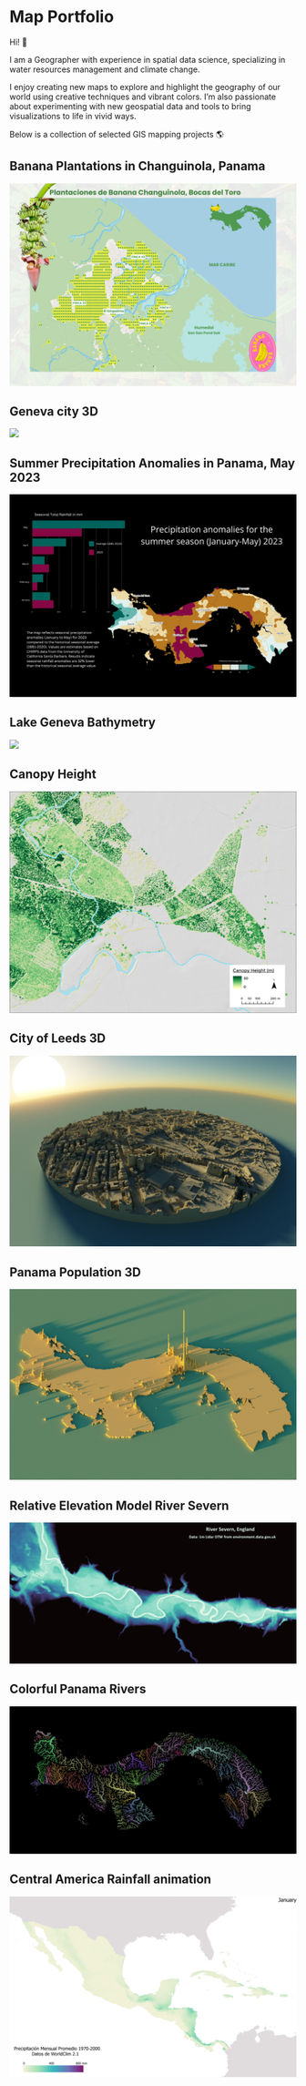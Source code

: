 <head>
  <link rel="stylesheet" type="text/css" href="{{ '/assets/custom.css' | relative_url }}">
</head>

# Map Portfolio
Hi! 🌴

I am a Geographer with experience in spatial data science, specializing in water resources management and climate change.

I enjoy creating new maps to explore and highlight the geography of our world using creative techniques and vibrant colors. I’m also passionate about experimenting with new geospatial data and tools to bring visualizations to life in vivid ways. 

Below is a collection of selected GIS mapping projects 🌎


## Banana Plantations in Changuinola, Panama
![](assets/bananas.png)

## Geneva city 3D
![](assets/gva_render11.png)

## Summer Precipitation Anomalies in Panama, May 2023
![](assets/pcp_anom23.png)

## Lake Geneva Bathymetry
![](assets/lake_Gneva.png)

## Canopy Height
![](assets/canopy_height.png)

## City of Leeds 3D
![](assets/leeds_3d.png)

## Panama Population 3D
![](assets/population_3D.png)

## Relative Elevation Model River Severn
![](assets/REM_severn1.jpg)

## Colorful Panama Rivers
![](assets/panama_rivers.png)

## Central America Rainfall animation
![](assets/Rain_gif.gif)

<script>
document.addEventListener("scroll", function() {
    var header = document.querySelector("header"); // Selects the header
    if (header) {
        if (window.scrollY > 50) {
            header.classList.add("hide"); // Hide when scrolling down
        } else {
            header.classList.remove("hide"); // Show when scrolling up
        }
    }
});
</script>

